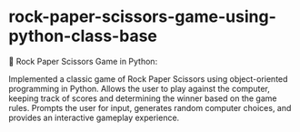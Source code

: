 # rock-paper-scissors-game-using-python-class-base
📄 Rock Paper Scissors Game in Python:

Implemented a classic game of Rock Paper Scissors using object-oriented programming in Python.
Allows the user to play against the computer, keeping track of scores and determining the winner based on the game rules.
Prompts the user for input, generates random computer choices, and provides an interactive gameplay experience.